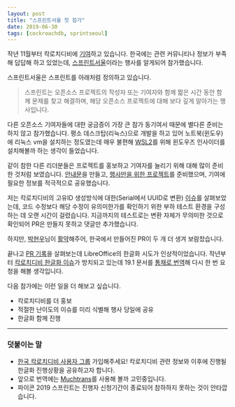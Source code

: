 ```yaml
---
layout: post
title: "스프린트서울 첫 참가"
date: 2019-06-30
tags: [cockroachdb, sprintseoul]
---
```


작년 11월부터 칵로치디비에 [기여](https://github.com/cockroachdb/cockroach/pulls?q=is%3Apr+author%3Ahueypark)하고 있습니다. 한국에는 관련 커뮤니티나 정보가 부족해 답답해 하고 있었는데, [스프린트서울](https://www.sprintseoul.org/)이라는 행사를 알게되어 참가했습니다.

스프린트서울은 스프린트를 아래처럼 정의하고 있습니다.
> 스프린트는 오픈소스 프로젝트의 작성자 또는 기여자와 함께 짧은 시간 동안 함께 문제를 찾고 해결하며, 해당 오픈소스 프로젝트에 대해 보다 깊게 알아가는 행사입니다.

다른 오픈소스 기여자들에 대한 궁금증이 가장 큰 참가 동기여서 때문에 별다른 준비는 하지 않고 참가했습니다. 평소 데스크탑(리눅스)으로 개발을 하고 있어 노트북(윈도우)에 리눅스 vm을 설치하는 정도였는데 매우 불편해 [WSL2](https://devblogs.microsoft.com/commandline/wsl-2-is-now-available-in-windows-insiders/)를 위해 윈도우즈 인사이더를 설치해볼까 하는 생각이 들었습니다.

같이 참한 다른 리더분들은 프로젝트를 홍보하고 기여자를 늘리기 위해 대해 많이 준비한 것처럼 보였습니다. [안내문](https://gist.github.com/dahlia/c91d0ad45db0f0074feedc7c8a739d67)을 만들고,
[행사만을 위한 프로젝트](https://github.com/orgs/planetarium/projects/11)를 준비했으며, 기여에 필요한 정보를 적극적으로 공유했습니다.

저는 칵로치디비의 고유ID 생성방식에 대한(Serial에서 UUID로 변환) [이슈](https://github.com/cockroachdb/docs/issues/4234)를 살펴보았는데, 코드 수정보다 해당 수정이 유의미한가를 확인하기 위한 부하 테스트 환경을 구성하는 데 오랜 시간이 걸렸습니다. 지금까지의 테스트로는 변환 자체가 무의미한 것으로 확인되어 PR은 만들지 못하고 댓글만 추가했습니다.

하지만, [박현우](https://github.com/lqez)님이 [활약](https://github.com/cockroachdb/cockroach/pulls/lqez)해주어, 한국에서 만들어진 PR이 두 개 더 생겨 보람찼습니다.


끝나고 [PR 기록](https://github.com/sprintseoul/history/blob/master/201906.md)을 살펴보는데 LibreOffice의 한글화 시도가 인상적이었습니다. 작년부터 [칵로치디비 한글화 이슈](https://github.com/cockroachdb/docs/issues/4053)가 방치되고 있는데 19.1 문서를 [통채로 번역](https://github.com/hueypark/docs)해 다시 한 번 요청을 해볼 생각입니다.

다음 참가에는 이런 일을 더 해보고 싶습니다.
- 칵로치디비를 더 홍보
- 적절한 난이도의 이슈를 미리 식별해 행사 당일에 공유
- 한글화 함께 진행

---

### 덧붙이는 말

- [한국 칵로치디비 사용자 그룹](https://www.facebook.com/groups/cockroachdb.kr/) 가입해주세요! 칵로치디비 관련 정보와 이후에 진행될 한글화 진행상황을 공유하고자 합니다.
- 앞으로 번역에는 [Muchtrans](https://muchtrans.com/)를 사용해 볼까 고민중입니다.
- 파이콘 2019 스프린트는 진행자 신청기간이 종료되어 참하하지 못하는 것이 안타깝습니다.
